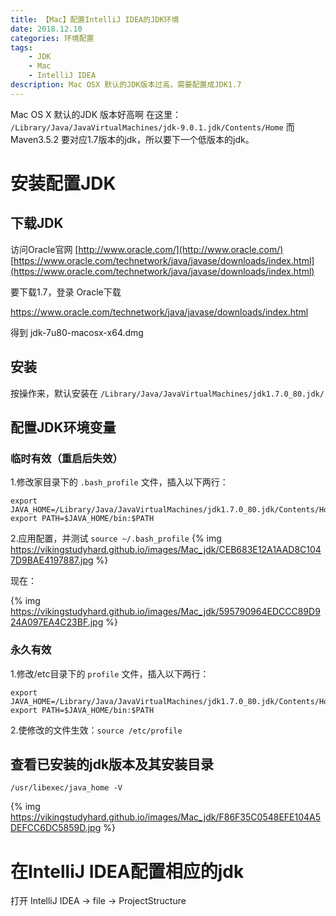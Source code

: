 ```yaml
---
title: 【Mac】配置IntelliJ IDEA的JDK环境
date: 2018.12.10
categories: 环境配置
tags: 
    - JDK
    - Mac
    - IntelliJ IDEA
description: Mac OSX 默认的JDK版本过高，需要配置成JDK1.7
---
```


Mac OS X 默认的JDK 版本好高啊 在这里：
`/Library/Java/JavaVirtualMachines/jdk-9.0.1.jdk/Contents/Home`
而 Maven3.5.2 要对应1.7版本的jdk，所以要下一个低版本的jdk。
# 安装配置JDK
## 下载JDK
访问Oracle官网 
[http://www.oracle.com/](http://www.oracle.com/)
[https://www.oracle.com/technetwork/java/javase/downloads/index.html](https://www.oracle.com/technetwork/java/javase/downloads/index.html)

要下载1.7，登录 Oracle下载

https://www.oracle.com/technetwork/java/javase/downloads/index.html

得到 jdk-7u80-macosx-x64.dmg
## 安装
按操作来，默认安装在 `/Library/Java/JavaVirtualMachines/jdk1.7.0_80.jdk/`
## 配置JDK环境变量
### 临时有效（重启后失效）
1.修改家目录下的 `.bash_profile` 文件，插入以下两行：
```
export JAVA_HOME=/Library/Java/JavaVirtualMachines/jdk1.7.0_80.jdk/Contents/Home
export PATH=$JAVA_HOME/bin:$PATH
```
2.应用配置，并测试
`source ~/.bash_profile`
{% img https://vikingstudyhard.github.io/images/Mac_jdk/CEB683E12A1AAD8C1047D9BAE4197887.jpg  %}

现在：

{% img https://vikingstudyhard.github.io/images/Mac_jdk/595790964EDCCC89D924A097EA4C23BF.jpg  %}
### 永久有效
1.修改/etc目录下的 `profile` 文件，插入以下两行：
```
export JAVA_HOME=/Library/Java/JavaVirtualMachines/jdk1.7.0_80.jdk/Contents/Home
export PATH=$JAVA_HOME/bin:$PATH
```
2.使修改的文件生效：`source /etc/profile`

## 查看已安装的jdk版本及其安装目录
`/usr/libexec/java_home -V`

{% img https://vikingstudyhard.github.io/images/Mac_jdk/F86F35C0548EFE104A5DEFCC6DC5859D.jpg  %}


# 在IntelliJ IDEA配置相应的jdk
打开 IntelliJ IDEA -> file -> ProjectStructure
